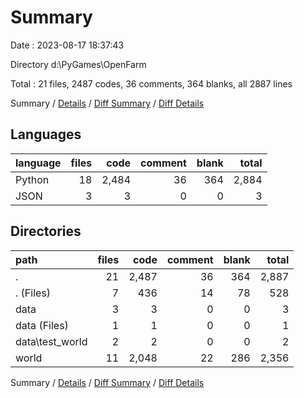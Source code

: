 # Summary

Date : 2023-08-17 18:37:43

Directory d:\\PyGames\\OpenFarm

Total : 21 files,  2487 codes, 36 comments, 364 blanks, all 2887 lines

Summary / [Details](details.md) / [Diff Summary](diff.md) / [Diff Details](diff-details.md)

## Languages
| language | files | code | comment | blank | total |
| :--- | ---: | ---: | ---: | ---: | ---: |
| Python | 18 | 2,484 | 36 | 364 | 2,884 |
| JSON | 3 | 3 | 0 | 0 | 3 |

## Directories
| path | files | code | comment | blank | total |
| :--- | ---: | ---: | ---: | ---: | ---: |
| . | 21 | 2,487 | 36 | 364 | 2,887 |
| . (Files) | 7 | 436 | 14 | 78 | 528 |
| data | 3 | 3 | 0 | 0 | 3 |
| data (Files) | 1 | 1 | 0 | 0 | 1 |
| data\\test_world | 2 | 2 | 0 | 0 | 2 |
| world | 11 | 2,048 | 22 | 286 | 2,356 |

Summary / [Details](details.md) / [Diff Summary](diff.md) / [Diff Details](diff-details.md)